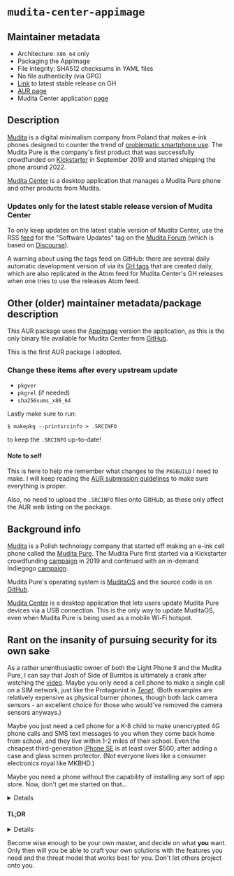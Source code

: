 # `mudita-center-appimage`

## Maintainer metadata
* Architecture: `X86_64` only
* Packaging the AppImage
* File integrity: SHA512 checksums in YAML files
* No file authenticity (via GPG)
* [Link](https://github.com/mudita/mudita-center/releases/latest) to latest stable release on GH
* [AUR page](https://aur.archlinux.org/packages/mudita-center-appimage)
* Mudita Center application [page](https://mudita.com/products/software-apps/mudita-center/)

## Description

[Mudita](https://mudita.com/) is a digital minimalism company from Poland that
makes e-ink phones designed to counter the trend of
[problematic smartphone use](https://en.wikipedia.org/wiki/Problematic_smartphone_use).
The Mudita Pure is the company's first product that was successfully crowdfunded
on [Kickstarter](https://www.kickstarter.com/projects/mudita/mudita-pure-your-minimalist-phone/)
in September 2019 and started shipping the phone around 2022.

[Mudita Center](https://mudita.com/products/software-apps/mudita-center/) is a
desktop application that manages a Mudita Pure phone and other products from
Mudita.

### Updates only for the latest stable release version of Mudita Center

To only keep updates on the latest stable version of Mudita Center, use the RSS
[feed](https://forum.mudita.com/c/software-updates/22.rss) for the "Software
Updates" tag on the [Mudita Forum](https://forum.mudita.com/) (which is based
on [Discourse](https://en.wikipedia.org/wiki/Discourse_(software))).

A warning about using the tags feed on GitHub: there are several daily automatic
development version of via its [GH tags](https://github.com/mudita/mudita-center/tags)
that are created daily, which are also replicated in the Atom feed for Mudita
Center's GH releases when one tries to use the releases Atom feed.

## Other (older) maintainer metadata/package description

This AUR package uses the [AppImage](https://en.wikipedia.org/wiki/AppImage)
version the application, as this is the only binary file available for Mudita
Center from [GitHub](https://github.com/mudita/mudita-center).

This is the first AUR package I adopted.

### Change these items after every upstream update
* `pkgver`
* `pkgrel` (if needed)
* `sha256sums_x86_64`

Lastly make sure to run:
```
$ makepkg --printsrcinfo > .SRCINFO
```
to keep the `.SRCINFO` up-to-date!

#### Note to self

This is here to help me remember what changes to the `PKGBUILD` I need to make.
I will keep reading the [AUR submission guidelines](https://wiki.archlinux.org/title/AUR_submission_guidelines)
to make sure everything is proper.

Also, no need to upload the `.SRCINFO` files onto GitHub, as these only affect
the AUR web listing on the package.

## Background info

[Mudita](https://mudita.com/) is a Polish technology company that started off
making an e-ink cell phone called the [Mudita Pure](https://mudita.com/products/phones/mudita-pure/).
The Mudita Pure first started via a Kickstarter crowdfunding
[campaign](https://www.kickstarter.com/projects/mudita/mudita-pure-your-minimalist-phone)
in 2019 and continued with an in-demand Indiegogo
[campaign](https://www.indiegogo.com/projects/mudita-pure-your-minimalist-phone#/).

Mudita Pure's operating system is [MuditaOS](https://mudita.com/products/phones/mudita-pure/muditaos/)
and the source code is on [GitHub](https://github.com/mudita/MuditaOS).

[Mudita Center](https://mudita.com/products/software-apps/mudita-center/) is a
desktop application that lets users update Mudita Pure devices via a USB
connection.  This is the only way to update MuditaOS, even when Mudita Pure is
being used as a mobile Wi-Fi hotspot.

## Rant on the insanity of pursuing security for its own sake

As a rather unenthusiastic owner of both the Light Phone II and the Mudita Pure,
I can say that Josh of Side of Burritos is ultimately a crank after watching the
[video](https://www.youtube.com/watch?v=OrZacTUhH0c).  Maybe you only need a
cell phone to make a single call on a SIM network, just like the Protagonist in
[_Tenet_](https://en.wikipedia.org/wiki/Tenet_(film)).  (Both examples are
relatively expensive as physical burner phones, though both lack camera
sensors - an excellent choice for those who would've removed the camera sensors
anyways.)

Maybe you just need a cell phone for a K-8 child to make unencrypted 4G phone
calls and SMS text messages to you when they come back home from school, and
they live within 1-2 miles of their school.  Even the cheapest third-generation
[iPhone SE](https://en.wikipedia.org/wiki/IPhone_SE_(3rd_generation)) is at
least over $500, after adding a case and glass screen protector.  (Not everyone
lives like a consumer electronics royal like MKBHD.)

Maybe you need a phone without the capability of installing any sort of app
store.  Now, don't get me started on that...

<details>

Yes, the only thing of value from Side of Burritos' first [video](https://www.youtube.com/watch?v=IzpVI4zaso0)
is that I use [Droid-ify](https://github.com/Droid-ify/client) and find the UX
of F-Droid proper rather slow.  Otherwise, this means absolutely means nothing
to a user like Louis Rossmann who needs a solution "right now"™.

The second part of the [video](https://www.youtube.com/watch?v=lAbgeJau3eE)
series on updating Android apps "securely".  The one point that helped me was to
simply use GrapheneOS's Owner profile to push apps that I'd use in both the
Owner and secondary user profiles; otherwise, undesirable apps should only be
installed on the secondary user profiles and never on the Owner profile.
However, I still figured this out primarily through direct experience and I only
realized in hindsight.

To top all of this out, this [video](https://www.youtube.com/watch?v=FFz57zNR_M0)
to outline the solution of "just use an RSS feed reader (on your phone), it's
gonna be great (on your phone)" makes me despise the [Read You](https://github.com/Ashinch/ReadYou)
app and having ever even tried it.  I wish I could take back every second of my
life this pathetic app has needlessly wasted.

Effectively the last [video](https://www.youtube.com/watch?v=JiN37bn0OE8) on
[Obtanium](https://github.com/ImranR98/Obtainium) of this "series" is absolutely
insane from a UX perspective. Do you know how hard it is to convince people to
use Signal for messaging, instead of SMS/MMS text messaging?  What makes you
think anyone wants to go through this Kafkaesque process of installing on
GrapheneOS?  Anyone who was willing to try GrapheneOS would probably want to
execute me at this point if I taught them that this is the most "secure" way of
updating Android apps.  So much for "upholding the Android security model" if
everyone following it to the "T" hates the experience.

</details>

#### TL;DR

<details>

Use [Feeder](https://github.com/spacecowboy/Feeder) on GrapheneOS, as it's
[recommended](https://www.privacyguides.org/en/news-aggregators/#feeder) by
Privacy Guides.  Feeder "just works"™.

Don't use Read You, it's absolute garbage when it comes to IRL UX; waiting for
notifications to come in from Nitter has a lower probability than waiting for
cosmic rays to catastrophically [corrupt](https://en.wikipedia.org/wiki/Soft_error)
your post-2018 laptop's SSD.  We need to stop making apps called "`* You`" for
any new app made with Material You (a.k.a. 
[Material Design 3](https://en.wikipedia.org/wiki/Material_Design#Material_Design_3_(Material_You))).

Just like how [Kakashi](https://en.wikipedia.org/wiki/Kakashi_Hatake) from
_Naruto_ says:

> [T]hose who abandon their friends are worse than scum!

I say that those who worship ill-defined security design over creating usable
solutions that are truly private and secure by default and by design to meet
where your users are right now are worse than scum.

Of course Light Phone II running on some closed-source Android 8 fork is not
secure, or Mudita Pure for that matter.  Nothing is going to compare to the
Titan M security chips in Google Pixel devices on Android, which GrapheneOS
fully utilizes.  I'd rather trust my life putting GrapheneOS into lockdown mode
rather than the PIN code on the Light Phone II or Mudita Pure (neither of which
has OS security backed by a dedicated hardware security chip).  Maybe it's not
**your** use case, but I'm sure someone else has been looking for it.

</details>

Become wise enough to be your own master, and decide on what **you** want.  Only
then will you be able to craft your own solutions with the features you need and
the threat model that works best for you.  Don't let others project onto you.

